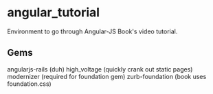 angular_tutorial
================

Environment to go through Angular-JS Book's video tutorial. 

Gems
----

angularjs-rails (duh)
high_voltage (quickly crank out static pages)
modernizer (required for foundation gem)
zurb-foundation (book uses foundation.css)
